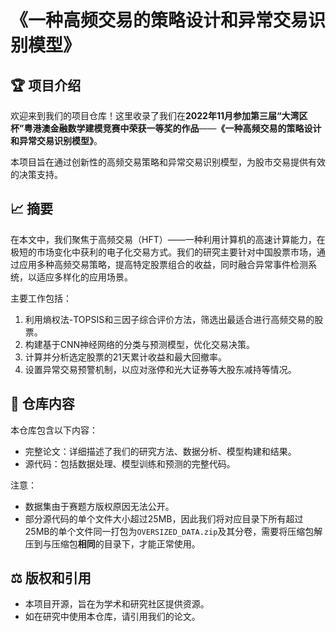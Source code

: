 # 《一种高频交易的策略设计和异常交易识别模型》

## 🏆 项目介绍

欢迎来到我们的项目仓库！这里收录了我们在**2022年11月参加第三届“大湾区杯”粤港澳金融数学建模竞赛中荣获一等奖的作品**——**《一种高频交易的策略设计和异常交易识别模型》**。

本项目旨在通过创新性的高频交易策略和异常交易识别模型，为股市交易提供有效的决策支持。

## 📈 摘要

在本文中，我们聚焦于高频交易（HFT）——一种利用计算机的高速计算能力，在极短的市场变化中获利的电子化交易方式。我们的研究主要针对中国股票市场，通过应用多种高频交易策略，提高特定股票组合的收益，同时融合异常事件检测系统，以适应多样化的应用场景。

主要工作包括：

1. 利用熵权法-TOPSIS和三因子综合评价方法，筛选出最适合进行高频交易的股票。
2. 构建基于CNN神经网络的分类与预测模型，优化交易决策。
3. 计算并分析选定股票的21天累计收益和最大回撤率。
4. 设置异常交易预警机制，以应对涨停和光大证券等大股东减持等情况。

## 📘 仓库内容

本仓库包含以下内容：

- 完整论文：详细描述了我们的研究方法、数据分析、模型构建和结果。
- 源代码：包括数据处理、模型训练和预测的完整代码。

注意：
- 数据集由于赛题方版权原因无法公开。
- 部分源代码的单个文件大小超过25MB，因此我们将对应目录下所有超过25MB的单个文件同一打包为`OVERSIZED_DATA.zip`及其分卷，需要将压缩包解压到与压缩包**相同**的目录下，才能正常使用。

## ⚖️ 版权和引用

- 本项目开源，旨在为学术和研究社区提供资源。
- 如在研究中使用本仓库，请引用我们的论文。
